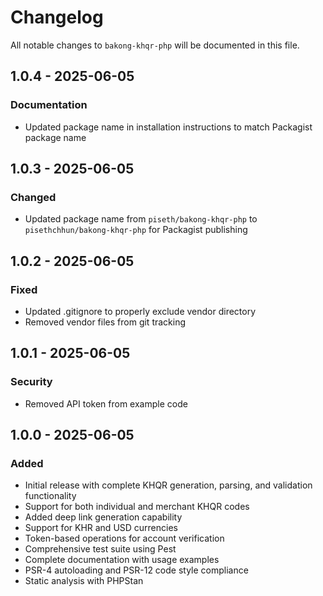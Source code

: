 # Changelog

All notable changes to `bakong-khqr-php` will be documented in this file.

## 1.0.4 - 2025-06-05

### Documentation

- Updated package name in installation instructions to match Packagist package name

## 1.0.3 - 2025-06-05

### Changed

- Updated package name from `piseth/bakong-khqr-php` to `pisethchhun/bakong-khqr-php` for Packagist publishing

## 1.0.2 - 2025-06-05

### Fixed

- Updated .gitignore to properly exclude vendor directory
- Removed vendor files from git tracking

## 1.0.1 - 2025-06-05

### Security

- Removed API token from example code

## 1.0.0 - 2025-06-05

### Added

- Initial release with complete KHQR generation, parsing, and validation functionality
- Support for both individual and merchant KHQR codes
- Added deep link generation capability
- Support for KHR and USD currencies
- Token-based operations for account verification
- Comprehensive test suite using Pest
- Complete documentation with usage examples
- PSR-4 autoloading and PSR-12 code style compliance
- Static analysis with PHPStan
